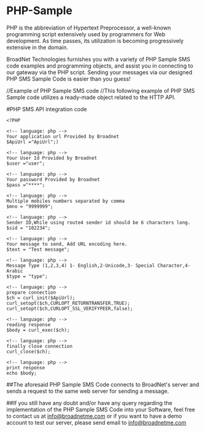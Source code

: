 # PHP-Sample
PHP is the abbreviation of Hypertext Preprocessor, a well-known programming script extensively used by programmers for Web development. As time passes, its utilization is becoming progressively extensive in the domain. 

BroadNet Technologies furnishes you with a variety of PHP Sample SMS code examples and programming objects, and assist you in connecting to our gateway via the PHP script. Sending your messages via our designed PHP SMS Sample Code is easier than you guess! 

//Example of PHP Sample SMS code
//This following example of PHP SMS Sample code utilizes a ready-made object related to the HTTP API.

    
#PHP SMS API integration code 

```
<?PHP

<!-- language: php -->
Your application url Provided by Broadnet
$ApiUrl ="ApiUrl";)

<!-- language: php -->
Your User Id Provided by Broadnet
$user ="user";

<!-- language: php -->
Your password Provided by Broadnet
$pass ="****";

<!-- language: php -->
Multiple mobiles numbers separated by comma
$mno = "9999999";

<!-- language: php -->
Sender ID,While using route4 sender id should be 6 characters long.
$sid = "102234";

<!-- language: php -->
Your message to send, Add URL encoding here.
$text = "Test message";

<!-- language: php -->
Message Type (1,2,3,4) 1- English,2-Unicode,3- Special Character,4-Arabic
$type = "type";

<!-- language: php -->
prepare connection
$ch = curl_init($ApiUrl);
curl_setopt($ch,CURLOPT_RETURNTRANSFER,TRUE);
curl_setopt($ch,CURLOPT_SSL_VERIFYPEER,false);

<!-- language: php -->
reading response
$body = curl_exec($ch);

<!-- language: php -->
finally close connection
curl_close($ch);

<!-- language: php -->
print response 
echo $body;

```
##The aforesaid PHP Sample SMS Code connects to BroadNet's server and sends a request to the same web server for sending a message. 

##If you still have any doubt and/or have any query regarding the implementation of the PHP Sample SMS Code into your Software, feel free to contact us at info@broadnetme.com or if you want to have a demo account to test our server, please send email to info@broadnetme.com
